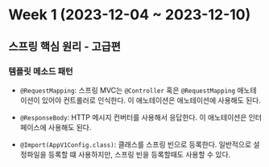 # Week 1 (2023-12-04 ~ 2023-12-10)

## 스프링 핵심 원리 - 고급편
### 템플릿 메소드 패턴

- `@RequestMapping`: 스프링 MVC는 `@Controller` 혹은 `@RequestMapping` 애노테이션이 있어야 컨트롤러로 인식한다. 이 애노테이션은 애노테이션에 사용해도 된다.

- `@ResponseBody`: HTTP 메시지 컨버터를 사용해서 응답한다. 이 애노테이션은 인터페이스에 사용해도 된다.

- `@Import(AppV1Config.class)`: 클래스를 스프링 빈으로 등록한다. 일반적으로 설정파일을 등록할 떄 사용하지만, 스프링 빈을 등록할때도 사용할 수 있다.